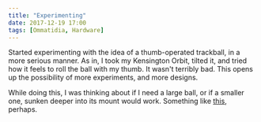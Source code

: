 ```yaml
---
title: "Experimenting"
date: 2017-12-19 17:00
tags: [Ommatidia, Hardware]
---
```


Started experimenting with the idea of a thumb-operated trackball, in a more serious manner. As in, I took my Kensington Orbit, tilted it, and tried how it feels to roll the ball with my thumb. It wasn't terribly bad. This opens up the possibility of more experiments, and more designs.

While doing this, I was thinking about if I need a large ball, or if a smaller one, sunken deeper into its mount would work. Something like [this](https://na.suzohapp.com/products/trackballs/56-0100-11HL), perhaps.
